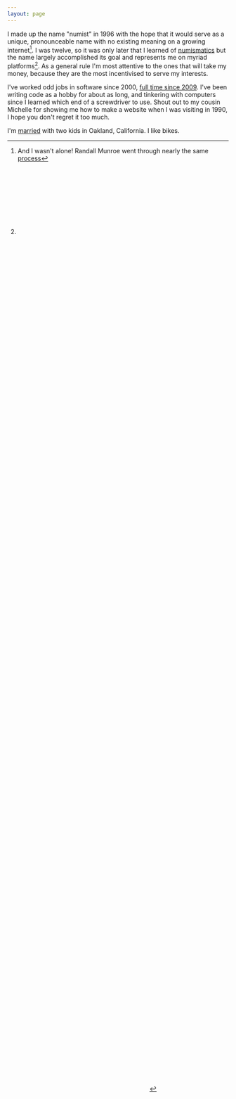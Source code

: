 ```yaml
---
layout: page
---
```


I made up the name "numist" in 1996 with the hope that it would serve as a unique, pronounceable name with no existing meaning on a growing internet[^xkcd]. I was twelve, so it was only later that I learned of [numismatics](http://numist.net/define/?numismatics) but the name largely accomplished its goal and represents me on myriad platforms[^socials]. As a general rule I'm most attentive to the ones that will take my money, because they are the most incentivised to serve my interests.

I've worked odd jobs in software since 2000, [full time since 2009](https://www.linkedin.com/in/numist/). I've been writing code as a hobby for about as long, and tinkering with computers since I learned which end of a screwdriver to use. Shout out to my cousin Michelle for showing me how to make a website when I was visiting in 1990, I hope you don't regret it too much.

I'm [married](http://www.maybefriday.com) with two kids in Oakland, California. I like bikes.

[^xkcd]: And I wasn't alone! Randall Munroe went through nearly the same [process](https://www.youtube.com/watch?v=zJOS0sV2a24#t=44m30s)
[^socials]: <a style="background-image: none; padding: 0;" rel="me" title="GitHub" href="https://github.com/numist"><svg class="social-svg-icon"><use xlink:href="{{ '/assets/img/icons.svg#github' | relative_url }}"></use></svg></a> <a style="background-image: none; padding: 0;" rel="me" title="Mastodon" href="https://xoxo.zone/@numist"><svg class="social-svg-icon"><use xlink:href="{{ '/assets/img/icons.svg#mastodon' | relative_url }}"></use></svg></a> <a style="background-image: none; padding: 0;" rel="me" title="Strava" href="https://www.strava.com/athletes/5424"><svg class="social-svg-icon"><use xlink:href="{{ '/assets/img/icons.svg#strava' | relative_url }}"></use></svg></a> <a style="background-image: none; padding: 0;" rel="me" title="Reddit" href="https://reddit.com/u/numist"><svg class="social-svg-icon"><use xlink:href="{{ '/assets/img/icons.svg#reddit' | relative_url }}"></use></svg></a> <a style="background-image: none; padding: 0;" rel="me" title="Discord" href="https://www.discord.com/users/377161608998158336"><svg class="social-svg-icon"><use xlink:href="{{ '/assets/img/icons.svg#discord' | relative_url }}"></use></svg></a> <a style="background-image: none; padding: 0;" rel="me" title="Twitter" href="https://www.twitter.com/numist"><svg class="social-svg-icon"><use xlink:href="{{ '/assets/img/icons.svg#twitter' | relative_url }}"></use></svg></a> <a style="background-image: none; padding: 0;" rel="me" title="Facebook" href="https://www.facebook.com/numist"><svg class="social-svg-icon"><use xlink:href="{{ '/assets/img/icons.svg#facebook' | relative_url }}"></use></svg></a><br /><a style="background-image: none; padding: 0;" rel="me" title="Twitch" href="https://www.twitch.tv/numist"><svg class="social-svg-icon"><use xlink:href="{{ '/assets/img/icons.svg#twitch' | relative_url }}"></use></svg></a> <a style="background-image: none; padding: 0;" rel="me" title="Steam" href="https://steamcommunity.com/id/numist"><svg class="social-svg-icon"><use xlink:href="{{ '/assets/img/icons.svg#steam' | relative_url }}"></use></svg></a> <a style="background-image: none; padding: 0;" rel="me" title="Instagram" href="https://instagram.com/numist"><svg class="social-svg-icon"><use xlink:href="{{ '/assets/img/icons.svg#instagram' | relative_url }}"></use></svg></a> <a style="background-image: none; padding: 0;" rel="me" title="LinkedIn" href="https://www.linkedin.com/in/numist"><svg class="social-svg-icon"><use xlink:href="{{ '/assets/img/icons.svg#linkedin' | relative_url }}"></use></svg></a> <a style="background-image: none; padding: 0;" rel="me" title="YouTube" href="https://youtube.com/@numist"><svg class="social-svg-icon"><use xlink:href="{{ '/assets/img/icons.svg#youtube' | relative_url }}"></use></svg></a> <a style="background-image: none; padding: 0;" rel="me" title="Stack Overflow" href="https://stackoverflow.com/users/2002206/numist"><svg class="social-svg-icon"><use xlink:href="{{ '/assets/img/icons.svg#stackoverflow' | relative_url }}"></use></svg></a> <a style="background-image: none; padding: 0;" rel="me" title="Flickr" href="https://www.flickr.com/photos/numist"><svg class="social-svg-icon"><use xlink:href="{{ '/assets/img/icons.svg#flickr' | relative_url }}"></use></svg></a>
